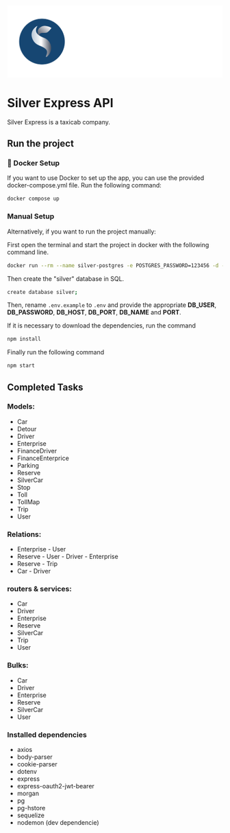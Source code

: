 ![Silver App Logo](/src/assets/images/silver-logo_white_font-color.png "Silver App Logo")
# Silver Express API

Silver Express is a taxicab company.

## Run the project

### 🐳 Docker Setup

If you want to use Docker to set up the app, you can use the provided docker-compose.yml file. Run the following command:

```sh
docker compose up
```

### Manual Setup

Alternatively, if you want to run the project manually:

First open the terminal and start the project in docker with the following command line.

```sh
docker run --rm --name silver-postgres -e POSTGRES_PASSWORD=123456 -d -p 5431:5432 postgres
```

Then create the "silver" database in SQL.

```sh
create database silver;
```
Then, rename `.env.example` to `.env` and provide the appropriate **DB_USER**, **DB_PASSWORD**, **DB_HOST**, **DB_PORT**, **DB_NAME** and **PORT**.

If it is necessary to download the dependencies, run the command
```sh
npm install
```
Finally run the following command

```sh
npm start
```


## Completed Tasks

### Models:
- Car
- Detour
- Driver
- Enterprise
- FinanceDriver
- FinanceEnterprice
- Parking
- Reserve
- SilverCar
- Stop
- Toll
- TollMap
- Trip
- User

### Relations:
- Enterprise - User
- Reserve - User - Driver - Enterprise
- Reserve - Trip
- Car - Driver

### routers & services:
- Car
- Driver
- Enterprise
- Reserve
- SilverCar
- Trip
- User

### Bulks:
- Car
- Driver
- Enterprise
- Reserve
- SilverCar
- User

### Installed dependencies
- axios
- body-parser
- cookie-parser
- dotenv
- express
- express-oauth2-jwt-bearer
- morgan
- pg
- pg-hstore
- sequelize
- nodemon (dev dependencie)